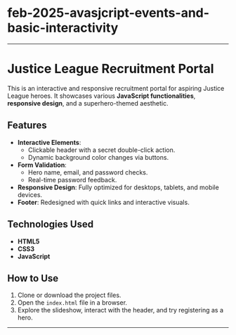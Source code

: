 # feb-2025-avasjcript-events-and-basic-interactivity

---

# Justice League Recruitment Portal

This  is an interactive and responsive recruitment portal for aspiring Justice League heroes. It showcases various **JavaScript functionalities**, **responsive design**, and a superhero-themed aesthetic.

## Features
- **Interactive Elements**:
  - Clickable header with a secret double-click action.
  - Dynamic background color changes via buttons.
- **Form Validation**:
  - Hero name, email, and password checks.
  - Real-time password feedback.
- **Responsive Design**: Fully optimized for desktops, tablets, and mobile devices.
- **Footer**: Redesigned with quick links and interactive visuals.

## Technologies Used
- **HTML5**
- **CSS3**
- **JavaScript**

## How to Use
1. Clone or download the project files.
2. Open the `index.html` file in a browser.
3. Explore the slideshow, interact with the header, and try registering as a hero.

---
